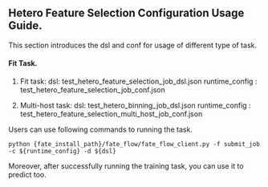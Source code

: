 ## Hetero Feature Selection Configuration Usage Guide.

This section introduces the dsl and conf for usage of different type of task.

#### Fit Task.

1. Fit task:
    dsl: test_hetero_feature_selection_job_dsl.json
    runtime_config : test_hetero_feature_selection_job_conf.json

2. Multi-host task:
    dsl: test_hetero_binning_job_dsl.json
    runtime_config : test_hetero_feature_selection_multi_host_job_conf.json
    
Users can use following commands to running the task.
    
    python {fate_install_path}/fate_flow/fate_flow_client.py -f submit_job -c ${runtime_config} -d ${dsl}

Moreover, after successfully running the training task, you can use it to predict too.